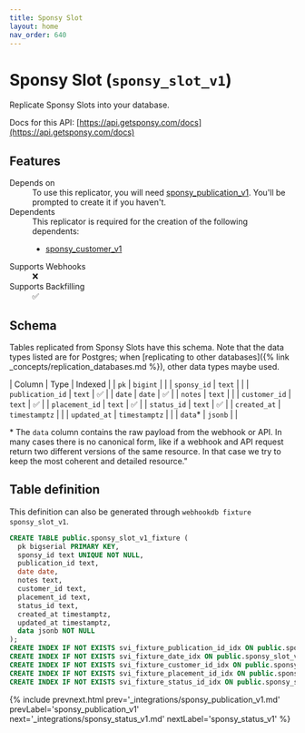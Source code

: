 ```yaml
---
title: Sponsy Slot
layout: home
nav_order: 640
---
```


# Sponsy Slot (`sponsy_slot_v1`)

Replicate Sponsy Slots into your database.

Docs for this API: [https://api.getsponsy.com/docs](https://api.getsponsy.com/docs)

## Features

<dl>
<dt>Depends on</dt>
<dd>To use this replicator, you will need <a href="{% link _integrations/sponsy_publication_v1.md %}">sponsy_publication_v1</a>. You'll be prompted to create it if you haven't.</dd>

<dt>Dependents</dt>
<dd>This replicator is required for the creation of the following dependents:
<ul>
<li><a href="{% link _integrations/sponsy_customer_v1.md %}">sponsy_customer_v1</a></li>
</ul>
</dd>

<dt>Supports Webhooks</dt>
<dd>❌</dd>
<dt>Supports Backfilling</dt>
<dd>✅</dd>

</dl>

## Schema

Tables replicated from Sponsy Slots have this schema.
Note that the data types listed are for Postgres;
when [replicating to other databases]({% link _concepts/replication_databases.md %}),
other data types maybe used.

| Column | Type | Indexed |
| `pk` | `bigint` |  |
| `sponsy_id` | `text` |  |
| `publication_id` | `text` | ✅ |
| `date` | `date` | ✅ |
| `notes` | `text` |  |
| `customer_id` | `text` | ✅ |
| `placement_id` | `text` | ✅ |
| `status_id` | `text` | ✅ |
| `created_at` | `timestamptz` |  |
| `updated_at` | `timestamptz` |  |
| `data`* | `jsonb` |  |

<span class="fs-3">* The `data` column contains the raw payload from the webhook or API.
In many cases there is no canonical form, like if a webhook and API request return
two different versions of the same resource.
In that case we try to keep the most coherent and detailed resource."</span>

## Table definition

This definition can also be generated through `webhookdb fixture sponsy_slot_v1`.

```sql
CREATE TABLE public.sponsy_slot_v1_fixture (
  pk bigserial PRIMARY KEY,
  sponsy_id text UNIQUE NOT NULL,
  publication_id text,
  date date,
  notes text,
  customer_id text,
  placement_id text,
  status_id text,
  created_at timestamptz,
  updated_at timestamptz,
  data jsonb NOT NULL
);
CREATE INDEX IF NOT EXISTS svi_fixture_publication_id_idx ON public.sponsy_slot_v1_fixture (publication_id);
CREATE INDEX IF NOT EXISTS svi_fixture_date_idx ON public.sponsy_slot_v1_fixture (date);
CREATE INDEX IF NOT EXISTS svi_fixture_customer_id_idx ON public.sponsy_slot_v1_fixture (customer_id);
CREATE INDEX IF NOT EXISTS svi_fixture_placement_id_idx ON public.sponsy_slot_v1_fixture (placement_id);
CREATE INDEX IF NOT EXISTS svi_fixture_status_id_idx ON public.sponsy_slot_v1_fixture (status_id);
```

{% include prevnext.html prev='_integrations/sponsy_publication_v1.md' prevLabel='sponsy_publication_v1' next='_integrations/sponsy_status_v1.md' nextLabel='sponsy_status_v1' %}
